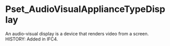 # Pset_AudioVisualApplianceTypeDisplay

An audio-visual display is a device that renders video from a screen.  HISTORY: Added in <!-- end of definition -->IFC4.
